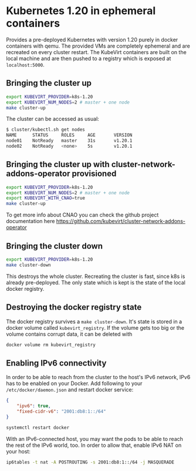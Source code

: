 # Kubernetes 1.20 in ephemeral containers

Provides a pre-deployed Kubernetes with version 1.20 purely in docker
containers with qemu. The provided VMs are completely ephemeral and are
recreated on every cluster restart. The KubeVirt containers are built on the
local machine and are then pushed to a registry which is exposed at
`localhost:5000`.

## Bringing the cluster up

```bash
export KUBEVIRT_PROVIDER=k8s-1.20
export KUBEVIRT_NUM_NODES=2 # master + one node
make cluster-up
```

The cluster can be accessed as usual:

```bash
$ cluster/kubectl.sh get nodes
NAME      STATUS     ROLES     AGE       VERSION
node01    NotReady   master    31s       v1.20.1
node02    NotReady   <none>    5s        v1.20.1
```

## Bringing the cluster up with cluster-network-addons-operator provisioned

```bash
export KUBEVIRT_PROVIDER=k8s-1.20
export KUBEVIRT_NUM_NODES=2 # master + one node
export KUBEVIRT_WITH_CNAO=true
make cluster-up
```

To get more info about CNAO you can check the github project documentation
here https://github.com/kubevirt/cluster-network-addons-operator

## Bringing the cluster down

```bash
export KUBEVIRT_PROVIDER=k8s-1.20
make cluster-down
```

This destroys the whole cluster. Recreating the cluster is fast, since k8s is
already pre-deployed. The only state which is kept is the state of the local
docker registry.

## Destroying the docker registry state

The docker registry survives a `make cluster-down`. It's state is stored in a
docker volume called `kubevirt_registry`. If the volume gets too big or the
volume contains corrupt data, it can be deleted with

```bash
docker volume rm kubevirt_registry
```

## Enabling IPv6 connectivity

In order to be able to reach from the cluster to the host's IPv6 network, IPv6
has to be enabled on your Docker. Add following to your
`/etc/docker/daemon.json` and restart docker service:

```json
{
    "ipv6": true,
    "fixed-cidr-v6": "2001:db8:1::/64"
}
```

```bash
systemctl restart docker
```

With an IPv6-connected host, you may want the pods to be able to reach the rest
of the IPv6 world, too. In order to allow that, enable IPv6 NAT on your host:

```bash
ip6tables -t nat -A POSTROUTING -s 2001:db8:1::/64 -j MASQUERADE
```
